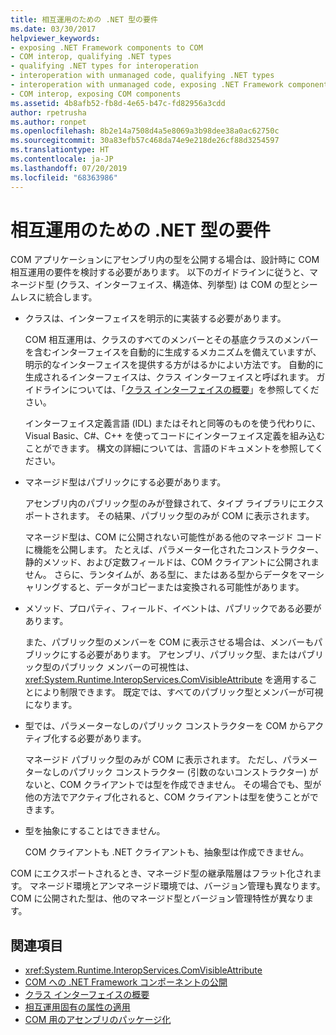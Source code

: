 ```yaml
---
title: 相互運用のための .NET 型の要件
ms.date: 03/30/2017
helpviewer_keywords:
- exposing .NET Framework components to COM
- COM interop, qualifying .NET types
- qualifying .NET types for interoperation
- interoperation with unmanaged code, qualifying .NET types
- interoperation with unmanaged code, exposing .NET Framework components
- COM interop, exposing COM components
ms.assetid: 4b8afb52-fb8d-4e65-b47c-fd82956a3cdd
author: rpetrusha
ms.author: ronpet
ms.openlocfilehash: 8b2e14a7508d4a5e8069a3b98dee38a0ac62750c
ms.sourcegitcommit: 30a83efb57c468da74e9e218de26cf88d3254597
ms.translationtype: HT
ms.contentlocale: ja-JP
ms.lasthandoff: 07/20/2019
ms.locfileid: "68363986"
---
```

# <a name="qualifying-net-types-for-interoperation"></a>相互運用のための .NET 型の要件
COM アプリケーションにアセンブリ内の型を公開する場合は、設計時に COM 相互運用の要件を検討する必要があります。 以下のガイドラインに従うと、マネージド型 (クラス、インターフェイス、構造体、列挙型) は COM の型とシームレスに統合します。  
  
- クラスは、インターフェイスを明示的に実装する必要があります。  
  
     COM 相互運用は、クラスのすべてのメンバーとその基底クラスのメンバーを含むインターフェイスを自動的に生成するメカニズムを備えていますが、明示的なインターフェイスを提供する方がはるかによい方法です。 自動的に生成されるインターフェイスは、クラス インターフェイスと呼ばれます。 ガイドラインについては、「[クラス インターフェイスの概要](com-callable-wrapper.md#introducing-the-class-interface)」を参照してください。  
  
     インターフェイス定義言語 (IDL) またはそれと同等のものを使う代わりに、Visual Basic、C#、C++ を使ってコードにインターフェイス定義を組み込むことができます。 構文の詳細については、言語のドキュメントを参照してください。  
  
- マネージド型はパブリックにする必要があります。  
  
     アセンブリ内のパブリック型のみが登録されて、タイプ ライブラリにエクスポートされます。 その結果、パブリック型のみが COM に表示されます。  
  
     マネージド型は、COM に公開されない可能性がある他のマネージド コードに機能を公開します。 たとえば、パラメーター化されたコンストラクター、静的メソッド、および定数フィールドは、COM クライアントに公開されません。 さらに、ランタイムが、ある型に、またはある型からデータをマーシャリングすると、データがコピーまたは変換される可能性があります。  
  
- メソッド、プロパティ、フィールド、イベントは、パブリックである必要があります。  
  
     また、パブリック型のメンバーを COM に表示させる場合は、メンバーもパブリックにする必要があります。 アセンブリ、パブリック型、またはパブリック型のパブリック メンバーの可視性は、<xref:System.Runtime.InteropServices.ComVisibleAttribute> を適用することにより制限できます。 既定では、すべてのパブリック型とメンバーが可視になります。  
  
- 型では、パラメーターなしのパブリック コンストラクターを COM からアクティブ化する必要があります。  
  
     マネージド パブリック型のみが COM に表示されます。 ただし、パラメーターなしのパブリック コンストラクター (引数のないコンストラクター) がないと、COM クライアントでは型を作成できません。 その場合でも、型が他の方法でアクティブ化されると、COM クライアントは型を使うことができます。  
  
- 型を抽象にすることはできません。  
  
     COM クライアントも .NET クライアントも、抽象型は作成できません。  
  
 COM にエクスポートされるとき、マネージド型の継承階層はフラット化されます。 マネージド環境とアンマネージド環境では、バージョン管理も異なります。 COM に公開された型は、他のマネージド型とバージョン管理特性が異なります。  
  
## <a name="see-also"></a>関連項目

- <xref:System.Runtime.InteropServices.ComVisibleAttribute>
- [COM への .NET Framework コンポーネントの公開](../../../docs/framework/interop/exposing-dotnet-components-to-com.md)
- [クラス インターフェイスの概要](com-callable-wrapper.md#introducing-the-class-interface)
- [相互運用固有の属性の適用](../../../docs/framework/interop/applying-interop-attributes.md)
- [COM 用のアセンブリのパッケージ化](../../../docs/framework/interop/packaging-an-assembly-for-com.md)
